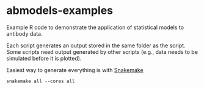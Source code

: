 # abmodels-examples

Example R code to demonstrate the application of statistical models to antibody data.

Each script generates an output stored in the same folder as the script. Some scripts need output generated by other scripts (e.g., data needs to be simulated before it is plotted).

Easiest way to generate everything is with [Snakemake](https://snakemake.readthedocs.io/en/stable/#)

```shell
snakemake all --cores all
```
